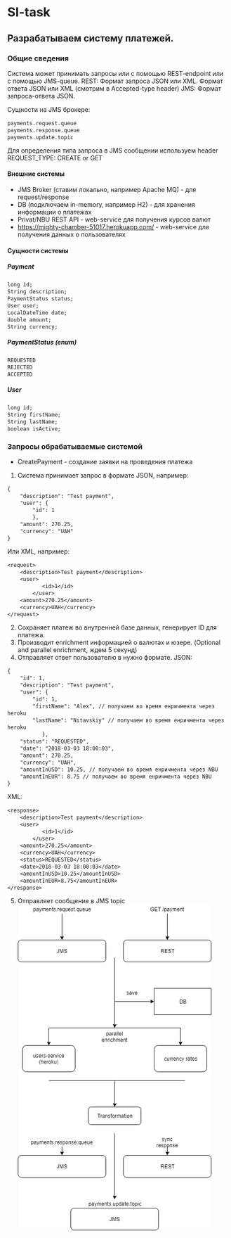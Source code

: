 # SI-task

## Разрабатываем систему платежей. 

### Общие сведения
Система может принимать запросы или c помощью REST-endpoint или с помощью JMS-queue. 
REST: Формат запроса JSON или XML. Формат ответа JSON или XML (смотрим в Accepted-type header)
JMS: Формат запроса-ответа JSON. 

Сущности на JMS брокере: 
```
payments.request.queue
payments.response.queue
payments.update.topic
```

Для определения типа запроса в JMS сообщении используем header REQUEST_TYPE: CREATE or GET

#### Внешние системы
* JMS Broker (ставим локально, например Apache MQ) - для request/response
* DB (подключаем in-memory, например H2) - для хранения информации о платежах
* Privat/NBU REST API - web-service для получения курсов валют
* https://mighty-chamber-51017.herokuapp.com/ - web-service для получения данных о пользователях

#### Сущности системы
##### Payment
```
long id;
String description;
PaymentStatus status;
User user;
LocalDateTime date;
double amount;
String currency;
```

##### PaymentStatus (enum)
```
REQUESTED
REJECTED
ACCEPTED
```

##### User
```
long id;
String firstName;
String lastName;
boolean isActive;
```


### Запросы обрабатываемые системой
* CreatePayment - создание заявки на проведения платежа
1. Система принимает запрос в формате JSON, например:
```
{
	"description": "Test payment",
	"user": {
		"id": 1
		},
	"amount": 270.25,
	"currency": "UAH"
}
```
Или XML, например:
```
<request>
	<description>Test payment</description>
	<user>
           <id>1</id>
        </user>
	<amount>270.25</amount>
	<currency>UAH</currency>
</request>
```

2. Сохраняет платеж во внутренней базе данных, генерирует ID для платежа.
3. Производит enrichment информацией о валютах и юзере. (Optional and parallel enrichment, ждем 5 секунд)
4. Отправляет ответ пользователю в нужно формате.
JSON:
```
{
	"id": 1,
	"description": "Test payment",
	"user": {
		"id": 1,
		"firstName": "Alex", // получаем во время енричмента через heroku 
		"lastName": "Nitavskiy" // получаем во время енричмента через heroku
	       },
	"status": "REQUESTED",
	"date": "2018-03-03 18:00:03",
	"amount": 270.25,
	"currency": "UAH",
	"amountInUSD": 10.25, // получаем во время енричмента через NBU
	"amountInEUR": 8.75 // получаем во время енричмента через NBU
}
```
XML:
```
<response>
	<description>Test payment</description>
	<user>
    	   <id>1</id>
        </user>
	<amount>270.25</amount>
	<currency>UAH</currency>
	<status>REQUESTED</status>
	<date>2018-03-03 18:00:03</date>
	<amountInUSD>10.25</amountInUSD>
	<amountInEUR>8.75</amountInEUR>
</response>
```
5. Отправляет сообщение в JMS topic
![create payment image flow](create_payment.png)